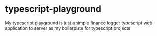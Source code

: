 # typescript-playground
My typescript playground is just a simple finance logger typescript web application to server as my boilerplate for typescript projects
